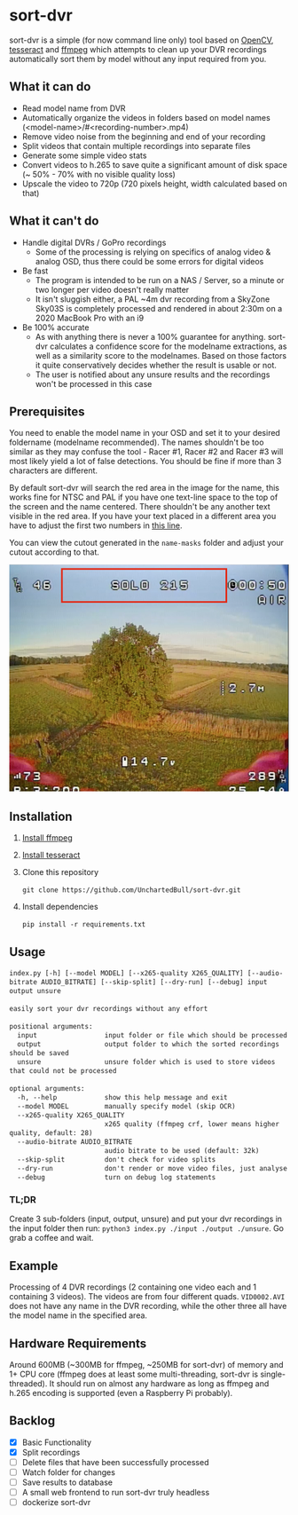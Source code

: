 # sort-dvr

sort-dvr is a simple (for now command line only) tool based on [OpenCV](https://github.com/opencv/opencv), [tesseract](https://github.com/tesseract-ocr/tesseract) and [ffmpeg](https://github.com/FFmpeg/FFmpeg) which attempts to clean up your DVR recordings automatically sort them by model without any input required from you.

## What it can do

- Read model name from DVR
- Automatically organize the videos in folders based on model names (\<model-name\>/#\<recording-number\>.mp4)
- Remove video noise from the beginning and end of your recording
- Split videos that contain multiple recordings into separate files
- Generate some simple video stats
- Convert videos to h.265 to save quite a significant amount of disk space (~ 50% - 70% with no visible quality loss)
- Upscale the video to 720p (720 pixels height, width calculated based on that)

## What it can't do

- Handle digital DVRs / GoPro recordings
  - Some of the processing is relying on specifics of analog video & analog OSD, thus there could be some errors for digital videos
- Be fast
  - The program is intended to be run on a NAS / Server, so a minute or two longer per video doesn't really matter
  - It isn't sluggish either, a PAL ~4m dvr recording from a SkyZone Sky03S is completely processed and rendered in about 2:30m on a 2020 MacBook Pro with an i9
- Be 100% accurate
  - As with anything there is never a 100% guarantee for anything. sort-dvr calculates a confidence score for the modelname extractions, as well as a similarity score to the modelnames. Based on those factors it quite conservatively decides whether the result is usable or not.
  - The user is notified about any unsure results and the recordings won't be processed in this case

## Prerequisites

You need to enable the model name in your OSD and set it to your desired foldername (modelname recommended). The names shouldn't be too similar as they may confuse the tool - Racer #1, Racer #2 and Racer #3 will most likely yield a lot of false detections. You should be fine if more than 3 characters are different.

By default sort-dvr will search the red area in the image for the name, this works fine for NTSC and PAL if you have one text-line space to the top of the screen and the name centered. There shouldn't be any another text visible in the red area. If you have your text placed in a different area you have to adjust the first two numbers in [this line](https://github.com/UnchartedBull/sort-dvr/blob/main/read_modelname.py#L31).

You can view the cutout generated in the `name-masks` folder and adjust your cutout according to that.

![dvr name location](https://github.com/UnchartedBull/sort-dvr/blob/main/dvr-name-position.png?raw=true)

## Installation

1. [Install ffmpeg](https://github.com/adaptlearning/adapt_authoring/wiki/Installing-FFmpeg)
2. [Install tesseract](https://www.pyimagesearch.com/2017/07/03/installing-tesseract-for-ocr/)
3. Clone this repository

   `git clone https://github.com/UnchartedBull/sort-dvr.git`

4. Install dependencies

   `pip install -r requirements.txt`

## Usage

```
index.py [-h] [--model MODEL] [--x265-quality X265_QUALITY] [--audio-bitrate AUDIO_BITRATE] [--skip-split] [--dry-run] [--debug] input output unsure

easily sort your dvr recordings without any effort

positional arguments:
  input                 input folder or file which should be processed
  output                output folder to which the sorted recordings should be saved
  unsure                unsure folder which is used to store videos that could not be processed

optional arguments:
  -h, --help            show this help message and exit
  --model MODEL         manually specify model (skip OCR)
  --x265-quality X265_QUALITY
                        x265 quality (ffmpeg crf, lower means higher quality, default: 28)
  --audio-bitrate AUDIO_BITRATE
                        audio bitrate to be used (default: 32k)
  --skip-split          don't check for video splits
  --dry-run             don't render or move video files, just analyse
  --debug               turn on debug log statements
```

### TL;DR

Create 3 sub-folders (input, output, unsure) and put your dvr recordings in the input folder then run: `python3 index.py ./input ./output ./unsure`. Go grab a coffee and wait.

## Example

Processing of 4 DVR recordings (2 containing one video each and 1 containing 3 videos). The videos are from four different quads. `VID0002.AVI` does not have any name in the DVR recording, while the other three all have the model name in the specified area.

## Hardware Requirements

Around 600MB (~300MB for ffmpeg, ~250MB for sort-dvr) of memory and 1+ CPU core (ffmpeg does at least some multi-threading, sort-dvr is single-threaded). It should run on almost any hardware as long as ffmpeg and h.265 encoding is supported (even a Raspberry Pi probably).

## Backlog

- [x] Basic Functionality
- [x] Split recordings
- [ ] Delete files that have been successfully processed
- [ ] Watch folder for changes
- [ ] Save results to database
- [ ] A small web frontend to run sort-dvr truly headless
- [ ] dockerize sort-dvr
